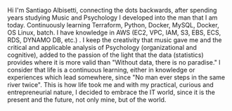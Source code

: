 Hi I'm Santiago Albisetti, connecting the dots backwards, after spending years studying Music and Psychology I developed into the man that I am today. Continuously learning Terraform, Python, Docker, MySQL, Docker, OS Linux, batch. I have knowledge in AWS (EC2, VPC, IAM, S3, EBS, ECS, RDS, DYNAMO DB, etc.) . I keep the creativity that music gave me and the critical and applicable analysis of Psychology (organizational and cognitive), added to the passion of the light that the data (statistics) provides where it is more valid than "Without data, there is no paradise." I consider that life is a continuous learning, either in knowledge or experiences which lead somewhere, since "No man ever steps in the same river twice". This is how life took me and with my practical, curious and entrepreneurial nature, I decided to embrace the IT world, since it is the present and the future, not only mine, but of the world.
